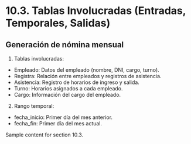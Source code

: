 # 10.3. Tablas Involucradas (Entradas, Temporales, Salidas)
## Generación de nómina mensual
1. Tablas involucradas:

- Empleado: Datos del empleado (nombre, DNI, cargo, turno).
- Registra: Relación entre empleados y registros de asistencia.
- Asistencia: Registro de horarios de ingreso y salida.
- Turno: Horarios asignados a cada empleado.
- Cargo: Información del cargo del empleado.

2. Rango temporal:

- fecha_inicio: Primer día del mes anterior.
- fecha_fin: Primer día del mes actual.

Sample content for section 10.3.
